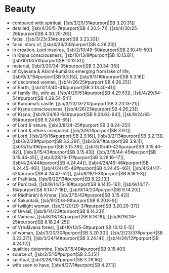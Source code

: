 # Beauty

* compared with spiritual, [[sb/3/20/31#purport|SB 3.20.31]]
* detailed, [[sb/4/30/5-7#purport|SB 4.30.5-7]], [[sb/4/30/25-26#purport|SB 4.30.25-26]]
* facial, [[sb/3/23/33#purport|SB 3.23.33]]
* false, story of, [[sb/4/26/23#purport|SB 4.26.23]]
* in creation, Lord inspires, [[sb/2/10/49-50#purport|SB 2.10.49-50]]
* in Kṛṣṇa consciousness, [[sb/10/13/8#purport|SB 10.13.8]], [[sb/10/13/51#purport|SB 10.13.51]]
* material, [[sb/3/20/34-35#purport|SB 3.20.34-35]]
* of Cyavana & Aśvinī-kumāras emerging from lake of life, [[sb/9/3/15#purport|SB 9.3.15]], [[sb/9/3/16#purport|SB 9.3.16]]
* of decorated woman, [[sb/4/26/25#purport|SB 4.26.25]]
* of Earth, [[sb/3/13/40-41#purport|SB 3.13.40-41]]
* of family life, wife as, [[sb/4/29/53#purport|SB 4.29.53]], [[sb/4/29/54-54#purport|SB 4.29.54-54]]
* of Kardama’s castle, [[sb/3/23/13-21#purport|SB 3.23.13-21]]
* of Kṛṣṇa consciousness, [[sb/4/26/23#purport|SB 4.26.23]]
* of Kṛṣṇa, [[sb/9/24/63-64#purport|SB 9.24.63-64]], [[sb/9/24/65-65#purport|SB 9.24.65-65]]
* of Lord & nature, [[sb/3/8/24-25#purport|SB 3.8.24-25]]
* of Lord & others compared, [[sb/3/9/1#purport|SB 3.9.1]]
* of Lord, [[sb/2/9/16#purport|SB 2.9.16]], [[sb/3/2/13#purport|SB 3.2.13]], [[sb/3/2/29#purport|SB 3.2.29]], [[sb/3/9/1#purport|SB 3.9.1]], [[sb/3/15/39#purport|SB 3.15.39]], [[sb/3/15/40-42#purport|SB 3.15.40-42]], [[sb/3/15/43#purport|SB 3.15.43]], [[sb/3/15/44-45#purport|SB 3.15.44-45]], [[sb/3/28/16-17#purport|SB 3.28.16-17]], [[sb/4/24/44#purport|SB 4.24.44]], [[sb/4/24/45-46#purport|SB 4.24.45-46]], [[sb/4/24/45-46#purport|SB 4.24.45-46]], [[sb/4/24/47-52#purport|SB 4.24.47-52]], [[sb/8/18/1-3#purport|SB 8.18.1-3]]
* of Prahlāda, [[sb/8/22/13#purport|SB 8.22.13]]
* of Purūravā, [[sb/9/14/15-16#purport|SB 9.14.15-16]], [[sb/9/14/17-18#purport|SB 9.14.17-18]], [[sb/9/14/20#purport|SB 9.14.20]]
* of Rādhārāṇī & Kṛṣṇa, [[sb/3/15/42#purport|SB 3.15.42]]
* of Śakuntalā, [[sb/9/20/8-9#purport|SB 9.20.8-9]]
* of twilight woman, [[sb/3/20/29-37#purport|SB 3.20.29-37]]
* of Urvaśī, [[sb/9/14/23#purport|SB 9.14.23]]
* of Vāmana, [[sb/8/18/18#purport|SB 8.18.18]], [[sb/8/18/24-25#purport|SB 8.18.24-25]]
* of Vṛndāvana forest, [[sb/10/13/5-5#purport|SB 10.13.5-5]]
* of woman, [[sb/3/20/30#purport|SB 3.20.30]], [[sb/3/23/37#purport|SB 3.23.37]], [[sb/3/24/14#purport|SB 3.24.14]], [[sb/4/24/12#purport|SB 4.24.12]]
* qualities determine, [[sb/9/15/40#purport|SB 9.15.40]]
* source of, [[sb/2/5/15#purport|SB 2.5.15]]
* spiritual, [[sb/3/28/16#purport|SB 3.28.16]]
* wife seen to have, [[sb/4/27/1#purport|SB 4.27.1]]
